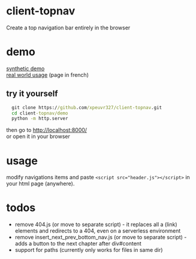 # client-topnav
Create a top navigation bar entirely in the browser

# demo
[synthetic demo](/client-topnav/demo/nested1/)   
[real world usage](http://lesitedela104.webredirect.org/104/le-roman-de-renart/) (page in french)
## try it yourself
```cmd
  git clone https://github.com/xpeuvr327/client-topnav.git  
  cd client-topnav/demo
  python -m http.server
```
then go to [http://localhost:8000/](http://localhost:8000/)  
or open it in your browser

# usage
modify navigations items and paste
``<script src="header.js"></script>`` in your html page (anywhere).

# todos
- remove 404.js (or move to separate script) - it replaces all a (link) elements and redirects to a 404, even on a serverless environment
- remove insert_next_prev_bottom_nav.js (or move to separate script) - adds a button to the next chapter after div#content
- support for paths (currently only works for files in same dir)
